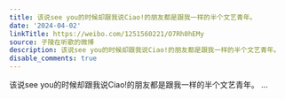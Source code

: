 ```yaml
---
title: 该说see you的时候却跟我说Ciao!的朋友都是跟我一样的半个文艺青年。
date: '2024-04-02'
linkTitle: https://weibo.com/1251560221/O7Rh0hEMy
source: 子陵在听歌的微博
description: 该说see you的时候却跟我说Ciao!的朋友都是跟我一样的半个文艺青年。  ...
disable_comments: true
---
```

该说see you的时候却跟我说Ciao!的朋友都是跟我一样的半个文艺青年。  ...